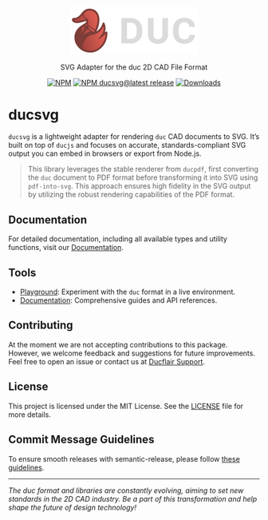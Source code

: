 <p align="center">
  <br/>
  <a href="https://duc.ducflair.com" target="_blank"><img width="256px" src="https://raw.githubusercontent.com/ducflair/assets/refs/heads/main/src/duc/duc-extended.png" /></a>
  <p align="center">SVG Adapter for the duc 2D CAD File Format</p>
  <p align="center" style="align: center;">
    <a href="https://www.npmjs.com/package/ducsvg"><img src="https://shields.io/badge/NPM-cc3534?logo=Npm&logoColor=white&style=round-square" alt="NPM" /></a>
    <a href="https://www.npmjs.com/package/ducsvg"><img src="https://img.shields.io/npm/v/ducsvg/latest?style=round-square&label=latest%20stable" alt="NPM ducsvg@latest release" /></a>
    <a href="https://www.npmtrends.com/ducsvg"><img src="https://img.shields.io/npm/dm/ducsvg?style=round-square&color=salmon" alt="Downloads" /></a>
  </p>
</p>

# ducsvg

`ducsvg` is a lightweight adapter for rendering `duc` CAD documents to SVG. It’s built on top of `ducjs` and focuses on accurate, standards-compliant SVG output you can embed in browsers or export from Node.js.

> This library leverages the stable renderer from `ducpdf`, first converting the `duc` document to PDF format before transforming it into SVG using `pdf-into-svg`. This approach ensures high fidelity in the SVG output by utilizing the robust rendering capabilities of the PDF format.

## Documentation

For detailed documentation, including all available types and utility functions, visit our [Documentation](https://duc.ducflair.com).

## Tools

- [Playground](https://ducflair.com/core): Experiment with the `duc` format in a live environment.
- [Documentation](https://duc.ducflair.com): Comprehensive guides and API references.

## Contributing

At the moment we are not accepting contributions to this package. However, we welcome feedback and suggestions for future improvements. Feel free to open an issue or contact us at [Ducflair Support](https://www.ducflair.com/support).

## License

This project is licensed under the MIT License. See the [LICENSE](./LICENSE) file for more details.


## Commit Message Guidelines

To ensure smooth releases with semantic-release, please follow [these guidelines](https://semantic-release.gitbook.io/semantic-release#how-does-it-work).

---

*The duc format and libraries are constantly evolving, aiming to set new standards in the 2D CAD industry. Be a part of this transformation and help shape the future of design technology!*


